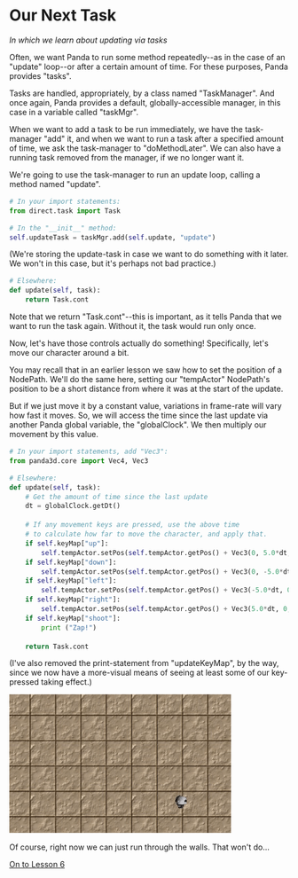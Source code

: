 Our Next Task
=
_In which we learn about updating via tasks_

Often, we want Panda to run some method repeatedly--as in the case of an "update" loop--or after a certain amount of time. For these purposes, Panda provides "tasks".

Tasks are handled, appropriately, by a class named "TaskManager". And once again, Panda provides a default, globally-accessible manager, in this case in a variable called "taskMgr".

When we want to add a task to be run immediately, we have the task-manager "add" it, and when we want to run a task after a specified amount of time, we ask the task-manager to "doMethodLater". We can also have a running task removed from the manager, if we no longer want it.

We're going to use the task-manager to run an update loop, calling a method named "update".

```python
# In your import statements:
from direct.task import Task
```

```python
# In the "__init__" method:
self.updateTask = taskMgr.add(self.update, "update")
```

(We're storing the update-task in case we want to do something with it later. We won't in this case, but it's perhaps not bad practice.)

```python
# Elsewhere:
def update(self, task):
    return Task.cont
```

Note that we return "Task.cont"--this is important, as it tells Panda that we want to run the task again. Without it, the task would run only once.

Now, let's have those controls actually do something! Specifically, let's move our character around a bit.

You may recall that in an earlier lesson we saw how to set the position of a NodePath. We'll do the same here, setting our "tempActor" NodePath's position to be a short distance from where it was at the start of the update.

But if we just move it by a constant value, variations in frame-rate will vary how fast it moves. So, we will access the time since the last update via another Panda global variable, the "globalClock". We then multiply our movement by this value.

```python
# In your import statements, add "Vec3":
from panda3d.core import Vec4, Vec3
```

```python
# Elsewhere:
def update(self, task):
    # Get the amount of time since the last update
    dt = globalClock.getDt()

    # If any movement keys are pressed, use the above time
    # to calculate how far to move the character, and apply that.
    if self.keyMap["up"]:
        self.tempActor.setPos(self.tempActor.getPos() + Vec3(0, 5.0*dt, 0))
    if self.keyMap["down"]:
        self.tempActor.setPos(self.tempActor.getPos() + Vec3(0, -5.0*dt, 0))
    if self.keyMap["left"]:
        self.tempActor.setPos(self.tempActor.getPos() + Vec3(-5.0*dt, 0, 0))
    if self.keyMap["right"]:
        self.tempActor.setPos(self.tempActor.getPos() + Vec3(5.0*dt, 0, 0))
    if self.keyMap["shoot"]:
        print ("Zap!")

    return Task.cont
```

(I've also removed the print-statement from "updateKeyMap", by the way, since we now have a more-visual means of seeing at least some of our key-pressed taking effect.)

![Panda-chan running around due to key-movement](../images/tutMasicKeyMovement.gif "Run run run.")

Of course, right now we can just run through the walls. That won't do...

[On to Lesson 6][next]

[next]: tut_lesson06.html
